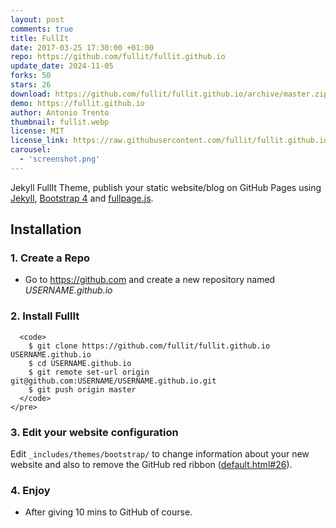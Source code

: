 ```yaml
---
layout: post
comments: true
title: FullIt
date: 2017-03-25 17:30:00 +01:00
repo: https://github.com/fullit/fullit.github.io
update_date: 2024-11-05
forks: 50
stars: 26
download: https://github.com/fullit/fullit.github.io/archive/master.zip
demo: https://fullit.github.io
author: Antonio Trento
thumbnail: fullit.webp
license: MIT
license_link: https://raw.githubusercontent.com/fullit/fullit.github.io/refs/heads/master/LICENSE
carousel:
  - 'screenshot.png'
---
```


Jekyll FullIt Theme, publish your static website/blog on GitHub Pages using [Jekyll](https://jekyllrb.com/), [Bootstrap 4](https://github.com/twbs/bootstrap/tree/v4-dev) and [fullpage.js](https://github.com/alvarotrigo/fullPage.js/).

## Installation

### 1. Create a Repo

- Go to <https://github.com> and create a new repository named *USERNAME.github.io*

### 2. Install FullIt  

```<pre>
  <code>
    $ git clone https://github.com/fullit/fullit.github.io USERNAME.github.io
    $ cd USERNAME.github.io
    $ git remote set-url origin git@github.com:USERNAME/USERNAME.github.io.git
    $ git push origin master  
  </code>
</pre> 
```

### 3. Edit your website configuration

Edit `_includes/themes/bootstrap/` to change information about your new website and also to remove the GitHub red ribbon ([default.html#26](https://fullit.github.io/)).

### 4. Enjoy

- After giving 10 mins to GitHub of course.  
